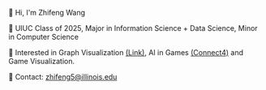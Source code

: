 🌺 Hi, I'm Zhifeng Wang

🌸 UIUC Class of 2025, Major in Information Science + Data Science, Minor in Computer Science

💮 Interested in Graph Visualization [(Link)](https://www.zf-w.space/), AI in Games [(Connect4)](https://www.zf-w.space/demos/learning-connect4/) and Game Visualization.

🌹 Contact: [zhifeng5@illinois.edu](mailto:zhifeng5@illinois.edu)

